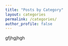 ```yaml
---
title: "Posts by Category"
layout: categories
permalink: /categories/
author_profile: false
---
```

gfjhgjhgh
